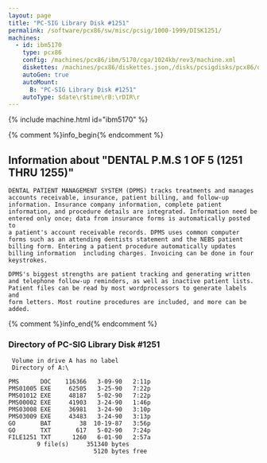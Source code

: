```yaml
---
layout: page
title: "PC-SIG Library Disk #1251"
permalink: /software/pcx86/sw/misc/pcsig/1000-1999/DISK1251/
machines:
  - id: ibm5170
    type: pcx86
    config: /machines/pcx86/ibm/5170/cga/1024kb/rev3/machine.xml
    diskettes: /machines/pcx86/diskettes.json,/disks/pcsigdisks/pcx86/diskettes.json
    autoGen: true
    autoMount:
      B: "PC-SIG Library Disk #1251"
    autoType: $date\r$time\rB:\rDIR\r
---
```


{% include machine.html id="ibm5170" %}

{% comment %}info_begin{% endcomment %}

## Information about "DENTAL P.M.S 1 OF 5 (1251 THRU 1255)"

    DENTAL PATIENT MANAGEMENT SYSTEM (DPMS) tracks treatments and manages
    accounts receivable, insurance, patient billing, and follow-up
    information. Insurance company information, complete patient
    information, and procedure details are integrated. Information need be
    entered only once; data from insurance forms is automatically posted to
    a patient's account receivable records. DPMS uses common computer
    forms such as an attending dentists statement and the NEBS patient
    billing form. Entering a patient procedure automatically updates
    billing information  including charges. Invoicing can be done in four
    keystrokes.
    
    DPMS's biggest strengths are patient tracking and generating written
    and telephone follow-up reminders, as well as inactive patient lists.
    Patient files can be read by most wordprocessors to generate labels and
    form letters. Most routine procedures are included, and more can be
    added.
{% comment %}info_end{% endcomment %}


### Directory of PC-SIG Library Disk #1251

     Volume in drive A has no label
     Directory of A:\

    PMS      DOC    116366   3-09-90   2:11p
    PMS01005 EXE     62505   3-25-90   7:22p
    PMS01012 EXE     48187   5-02-90   7:22p
    PMS00002 EXE     41903   3-24-90   1:46p
    PMS03008 EXE     36981   3-24-90   3:10p
    PMS03009 EXE     43483   3-24-90   3:13p
    GO       BAT        38  10-19-87   3:56p
    GO       TXT       617   5-02-90   7:24p
    FILE1251 TXT      1260   6-01-90   2:57a
            9 file(s)     351340 bytes
                            5120 bytes free
